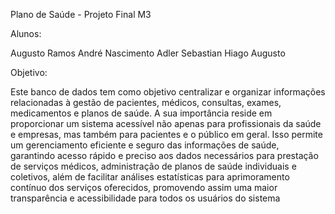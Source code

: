 Plano de Saúde - Projeto Final M3

Alunos:

Augusto Ramos
André Nascimento
Adler Sebastian
Hiago Augusto

Objetivo:

Este banco de dados tem como objetivo centralizar e organizar informações relacionadas à gestão de pacientes, médicos, consultas, exames, medicamentos e planos de saúde. A sua importância reside em proporcionar um sistema acessível não apenas para profissionais da saúde e empresas, mas também para pacientes e o público em geral. Isso permite um gerenciamento eficiente e seguro das informações de saúde, garantindo acesso rápido e preciso aos dados necessários para prestação de serviços médicos, administração de planos de saúde individuais e coletivos, além de facilitar análises estatísticas para aprimoramento contínuo dos serviços oferecidos, promovendo assim uma maior transparência e acessibilidade para todos os usuários do sistema

